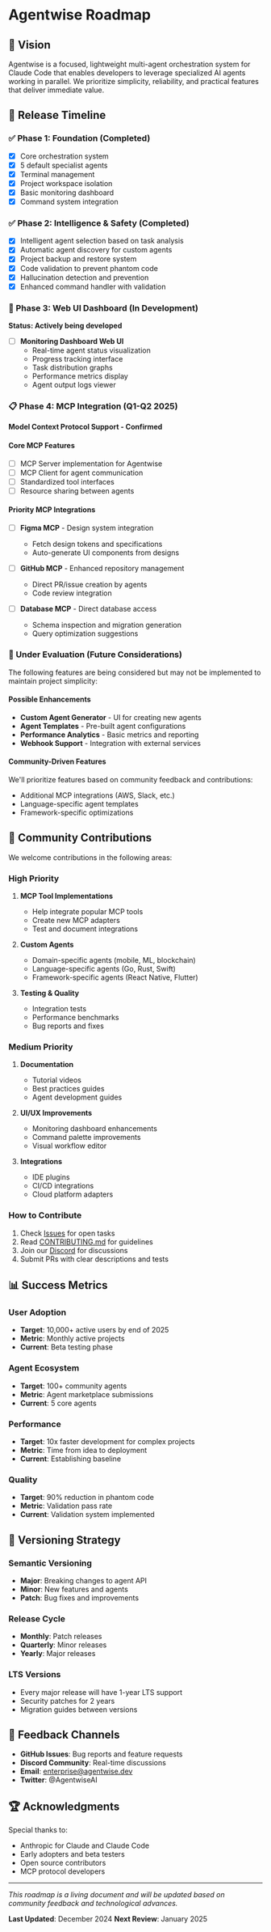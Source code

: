 # Agentwise Roadmap

## 🎯 Vision
Agentwise is a focused, lightweight multi-agent orchestration system for Claude Code that enables developers to leverage specialized AI agents working in parallel. We prioritize simplicity, reliability, and practical features that deliver immediate value.

## 📅 Release Timeline

### ✅ Phase 1: Foundation (Completed)
- [x] Core orchestration system
- [x] 5 default specialist agents
- [x] Terminal management
- [x] Project workspace isolation
- [x] Basic monitoring dashboard
- [x] Command system integration

### ✅ Phase 2: Intelligence & Safety (Completed)
- [x] Intelligent agent selection based on task analysis
- [x] Automatic agent discovery for custom agents
- [x] Project backup and restore system
- [x] Code validation to prevent phantom code
- [x] Hallucination detection and prevention
- [x] Enhanced command handler with validation

### 🚧 Phase 3: Web UI Dashboard (In Development)
**Status: Actively being developed**

- [ ] **Monitoring Dashboard Web UI**
  - Real-time agent status visualization
  - Progress tracking interface
  - Task distribution graphs
  - Performance metrics display
  - Agent output logs viewer

### 📋 Phase 4: MCP Integration (Q1-Q2 2025)
**Model Context Protocol Support - Confirmed**

#### Core MCP Features
- [ ] MCP Server implementation for Agentwise
- [ ] MCP Client for agent communication
- [ ] Standardized tool interfaces
- [ ] Resource sharing between agents

#### Priority MCP Integrations
- [ ] **Figma MCP** - Design system integration
  - Fetch design tokens and specifications
  - Auto-generate UI components from designs
  
- [ ] **GitHub MCP** - Enhanced repository management
  - Direct PR/issue creation by agents
  - Code review integration
  
- [ ] **Database MCP** - Direct database access
  - Schema inspection and migration generation
  - Query optimization suggestions

### 🤔 Under Evaluation (Future Considerations)

The following features are being considered but may not be implemented to maintain project simplicity:

#### Possible Enhancements
- **Custom Agent Generator** - UI for creating new agents
- **Agent Templates** - Pre-built agent configurations
- **Performance Analytics** - Basic metrics and reporting
- **Webhook Support** - Integration with external services

#### Community-Driven Features
We'll prioritize features based on community feedback and contributions:
- Additional MCP integrations (AWS, Slack, etc.)
- Language-specific agent templates
- Framework-specific optimizations

## 🤝 Community Contributions

We welcome contributions in the following areas:

### High Priority
1. **MCP Tool Implementations**
   - Help integrate popular MCP tools
   - Create new MCP adapters
   - Test and document integrations

2. **Custom Agents**
   - Domain-specific agents (mobile, ML, blockchain)
   - Language-specific agents (Go, Rust, Swift)
   - Framework-specific agents (React Native, Flutter)

3. **Testing & Quality**
   - Integration tests
   - Performance benchmarks
   - Bug reports and fixes

### Medium Priority
1. **Documentation**
   - Tutorial videos
   - Best practices guides
   - Agent development guides

2. **UI/UX Improvements**
   - Monitoring dashboard enhancements
   - Command palette improvements
   - Visual workflow editor

3. **Integrations**
   - IDE plugins
   - CI/CD integrations
   - Cloud platform adapters

### How to Contribute
1. Check [Issues](https://github.com/user/agentwise/issues) for open tasks
2. Read [CONTRIBUTING.md](./CONTRIBUTING.md) for guidelines
3. Join our [Discord](https://discord.gg/agentwise) for discussions
4. Submit PRs with clear descriptions and tests

## 📊 Success Metrics

### User Adoption
- **Target**: 10,000+ active users by end of 2025
- **Metric**: Monthly active projects
- **Current**: Beta testing phase

### Agent Ecosystem
- **Target**: 100+ community agents
- **Metric**: Agent marketplace submissions
- **Current**: 5 core agents

### Performance
- **Target**: 10x faster development for complex projects
- **Metric**: Time from idea to deployment
- **Current**: Establishing baseline

### Quality
- **Target**: 90% reduction in phantom code
- **Metric**: Validation pass rate
- **Current**: Validation system implemented

## 🔄 Versioning Strategy

### Semantic Versioning
- **Major**: Breaking changes to agent API
- **Minor**: New features and agents
- **Patch**: Bug fixes and improvements

### Release Cycle
- **Monthly**: Patch releases
- **Quarterly**: Minor releases
- **Yearly**: Major releases

### LTS Versions
- Every major release will have 1-year LTS support
- Security patches for 2 years
- Migration guides between versions

## 💬 Feedback Channels

- **GitHub Issues**: Bug reports and feature requests
- **Discord Community**: Real-time discussions
- **Email**: enterprise@agentwise.dev
- **Twitter**: @AgentwiseAI

## 🏆 Acknowledgments

Special thanks to:
- Anthropic for Claude and Claude Code
- Early adopters and beta testers
- Open source contributors
- MCP protocol developers

---

*This roadmap is a living document and will be updated based on community feedback and technological advances.*

**Last Updated**: December 2024
**Next Review**: January 2025